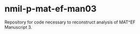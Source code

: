 # nmil-p-mat-ef-man03
Repository for code necessary to reconstruct analysis of MAT^EF Manuscript 3.
